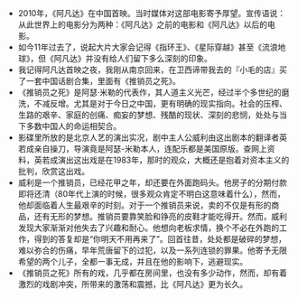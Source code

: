 - 2010年，《阿凡达》在中国首映。当时媒体对这部电影寄予厚望。宣传语说：从此世界上的电影分为两种：《阿凡达》之前的电影和《阿凡达》以后的电影。
- 如今11年过去了，说起大片大家会记得《指环王》、《星际穿越》甚至《流浪地球》，但《阿凡达》并没有给人们留下多么深刻的印象。
- 我记得阿凡达首映之夜，我刚从南京回来，在卫西谛带我去的『小毛的店』买了一套中国话剧合集，里面有《推销员之死》。
- 《推销员之死》是阿瑟·米勒的代表作，其人道主义光芒，经过半个多世纪的磨洗，不减反增。尤其是对于今日之中国，更有明确的现实指向。社会的压榨、生路的艰辛、家庭的创痛、痴妄的梦想、残酷的现状、深刻的悲悯，处处与当下多数中国人的命运相契合。
- 影碟里所放的是北京人艺的演出实况，剧中主人公威利由这出剧本的翻译者英若成亲自操刀，导演竟是阿瑟-米勒本人，连配乐都是美国原版。查网上资料，英若成演出这出戏是在1983年，那时的观众，大概还是抱着对资本主义的批判，欣赏这出戏。
- 威利是一个推销员，已经花甲之年，却还要在外面跑码头。他房子的分期付款即将还清（80年代上演的时候，很多观众肯定不明白这意味着什么），然而，他却面临着人生最艰辛的时刻。对于一个推销员来说，卖的不仅是有形的商品，还有无形的梦想。推销员要靠笑脸和铮亮的皮鞋才能吃得开。然而，威利发现大家渐渐对他失去了兴趣和耐心。他想向老板求情，换个不必在外跑的工作，得到的答复却是“你明天不用再来了”。回首往昔，处处都是破碎的梦想，难以弥合的伤痛，早年荒唐留下的过犯，以及一系列连锁的罪果。他寄予无限希望的两个儿子，全都一事无成，并且在他的影响下，逃避现实。
- 《推销员之死》所有的戏，几乎都在房间里，也没有多少动作，然而，却有着激烈的戏剧冲突，所带来的激荡和震撼，比《阿凡达》更为长久。
